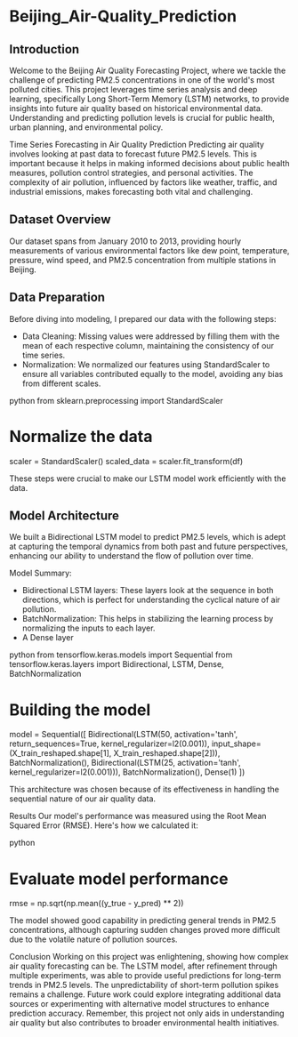 # Beijing_Air-Quality_Prediction

## Introduction
Welcome to the Beijing Air Quality Forecasting Project, where we tackle the challenge of predicting PM2.5 concentrations in one of the world's most polluted cities. This project leverages time series analysis and deep learning, specifically Long Short-Term Memory (LSTM) networks, to provide insights into future air quality based on historical environmental data. Understanding and predicting pollution levels is crucial for public health, urban planning, and environmental policy.

Time Series Forecasting in Air Quality Prediction
Predicting air quality involves looking at past data to forecast future PM2.5 levels. This is important because it helps in making informed decisions about public health measures, pollution control strategies, and personal activities. The complexity of air pollution, influenced by factors like weather, traffic, and industrial emissions, makes forecasting both vital and challenging.

## Dataset Overview
Our dataset spans from January 2010 to 2013, providing hourly measurements of various environmental factors like dew point, temperature, pressure, wind speed, and PM2.5 concentration from multiple stations in Beijing.

## Data Preparation
Before diving into modeling, I prepared our data with the following steps:

- Data Cleaning: Missing values were addressed by filling them with the mean of each respective column, maintaining the consistency of our time series.
- Normalization: We normalized our features using StandardScaler to ensure all variables contributed equally to the model, avoiding any bias from different scales.

python
from sklearn.preprocessing import StandardScaler

# Normalize the data
scaler = StandardScaler()
scaled_data = scaler.fit_transform(df)

These steps were crucial to make our LSTM model work efficiently with the data.

## Model Architecture
We built a Bidirectional LSTM model to predict PM2.5 levels, which is adept at capturing the temporal dynamics from both past and future perspectives, enhancing our ability to understand the flow of pollution over time.

Model Summary:

- Bidirectional LSTM layers: These layers look at the sequence in both directions, which is perfect for understanding the cyclical nature of air pollution.
- BatchNormalization: This helps in stabilizing the learning process by normalizing the inputs to each layer.
- A Dense layer

python
from tensorflow.keras.models import Sequential
from tensorflow.keras.layers import Bidirectional, LSTM, Dense, BatchNormalization

# Building the model
model = Sequential([
        Bidirectional(LSTM(50, activation='tanh', return_sequences=True, kernel_regularizer=l2(0.001)), input_shape=(X_train_reshaped.shape[1], X_train_reshaped.shape[2])),
        BatchNormalization(),
        Bidirectional(LSTM(25, activation='tanh', kernel_regularizer=l2(0.001))),
        BatchNormalization(),
        Dense(1)
    ])

This architecture was chosen because of its effectiveness in handling the sequential nature of our air quality data.

Results
Our model's performance was measured using the Root Mean Squared Error (RMSE). Here's how we calculated it:

python
# Evaluate model performance
rmse = np.sqrt(np.mean((y_true - y_pred) ** 2))

The model showed good capability in predicting general trends in PM2.5 concentrations, although capturing sudden changes proved more difficult due to the volatile nature of pollution sources.

Conclusion
Working on this project was enlightening, showing how complex air quality forecasting can be. The LSTM model, after refinement through multiple experiments, was able to provide useful predictions for long-term trends in PM2.5 levels. The unpredictability of short-term pollution spikes remains a challenge. Future work could explore integrating additional data sources or experimenting with alternative model structures to enhance prediction accuracy. Remember, this project not only aids in understanding air quality but also contributes to broader environmental health initiatives.
